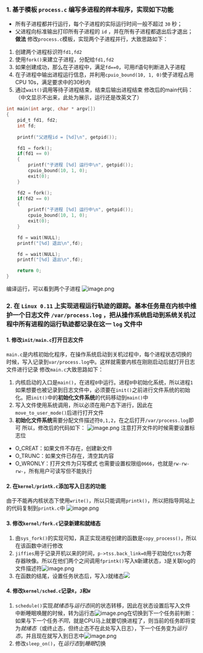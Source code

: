 ### 1. 基于模板 `process.c` 编写多进程的样本程序，实现如下功能
- 所有子进程都并行运行，每个子进程的实际运行时间一般不超过 `30` 秒；
- 父进程向标准输出打印所有子进程的 `id` ，并在所有子进程都退出后才退出；
**做法**
修改`process.c`模板，实现两个子进程并行，大致思路如下：
1. 创建两个进程标识符`fd1,fd2`
2. 使用`fork()`来建立子进程，分配给`fd1,fd2`
3. 如果创建成功，那么在子进程中，满足`fd==0`，可用if语句判断进入子进程
4. 在子进程中输出进程运行信息，并利用`cpuio_bound(10, 1, 0)`使子进程占用CPU 10s，满足要求中的30秒内
5. 通过`wait()`调用等待子进程结束，结束后输出进程结束
修改后的main代码：（中文显示不出来，此处为展示，运行还是改英文了）
```c
int main(int argc, char * argv[])
{
	pid_t fd1, fd2;
	int fd;
	
	printf("父进程id = [%d]\n", getpid());

	fd1 = fork();
	if(fd1 == 0)
	{
		printf("子进程 [%d] 运行中\n", getpid());
		cpuio_bound(10, 1, 0);
		exit(0);
	}

	fd2 = fork();
	if(fd2 == 0)
	{
		printf("子进程 [%d] 运行中\n", getpid());
		cpuio_bound(10, 1, 0);
		exit(0);
	}

	fd = wait(NULL);
	printf("[%d] 退出\n",fd);

	fd = wait(NULL);
	printf("[%d] 退出\n",fd);

	return 0;
}
```
编译运行，可以看到两个子进程
![image.png](https://s2.loli.net/2025/01/04/ufOE5K8tc6qrhUb.png)
### 2. 在 `Linux 0.11` 上实现进程运行轨迹的跟踪。基本任务是在内核中维护一个日志文件 `/var/process.log` ，把从操作系统启动到系统关机过程中所有进程的运行轨迹都记录在这一 `log` 文件中
#### 1. 修改`init/main.c`打开日志文件
`main.c`是内核初始化程序，在操作系统启动到关机过程中，每个进程状态切换的时候，写入记录到`var/process.log`中。这样就需要内核在刚刚启动后就打开日志文件进行记录
修改`main.c`大致思路如下：
1. 内核启动的入口是`main()`，在进程`0`中运行。进程`0`中初始化系统，所以进程`1`如果想要也被记录到日志文件中，必须要在`init()`之前进行文件系统的初始化。把`init()`中的**初始化文件系统**的代码移动到`main()`中
2. 写入文件使用系统调用，所以必须在用户态下进行，因此在`move_to_user_mode()`后进行打开文件
3. **初始化文件系统**需要分配文件描述符`0,1,2`，在之后打开`/var/process.log`即可
所以，修改后的代码如下：
![image.png](https://s2.loli.net/2025/01/04/qB4rohwz7Hg3xvR.png)
注意打开文件的时候需要设置标志位
- O_CREAT：如果文件不存在，创建新文件
- O_TRUNC：如果文件已存在，清空其内容
- O_WRONLY：打开文件为只写模式
也需要设置权限组`0666`，也就是`rw-rw-rw-`，所有用户可读写但不能执行
#### 2. 在`kernel/printk.c`添加写入日志的功能
由于不能再内核状态下使用`write()`，所以只能调用`printk()`，所以把指导网站上的代码复制到`printk.c`中
![image.png](https://s2.loli.net/2025/01/04/TcqVHlp75uCvetf.png)
#### 3. 修改`kernel/fork.c`记录新建和就绪态
1. 由`sys_fork()`的实现可知，真正实现进程创建的函数是`copy_process()`，所以在该函数中进行修改
2. `jiffies`用于记录开机以来的时间，`p->tss.back_link=0`用于初始化`tss`为寄存器映像。所以在他们两个之间调用`fprintk()`写入`N`新建状态，`3`是关联log的文件描述符![image.png](https://s2.loli.net/2025/01/04/qNBJxl8MzQZS7oT.png)
3. 在函数的结尾，设置任务状态后，写入`J`就绪态![](https://s2.loli.net/2025/01/04/rzJCaVFfTcmkBsv.png)
#### 4. 修改`kernel/sched.c`记录`R`，`J`和`W`
1. `schedule()`实现*就绪态*与*运行态*间的状态转移，因此在状态设置后写入文件
   中断睡眠唤醒的时候，转为运行态![image.png](https://s2.loli.net/2025/01/04/axAS9DgmeNEPs5h.png)在切换到下一个任务前判断：如果与下一个任务*不同*，就是CPU马上就要切换进程了，则当前的任务即将变为*就绪态*（或终止态，但终止态不在此处写入日志），下一个任务变为*运行态*，并且现在就写入到日志中![image.png](https://s2.loli.net/2025/01/04/4qazGw2XW6f3rkx.png)
2. 修改`sleep_on()`，在*运行态*到*睡眠*切换
